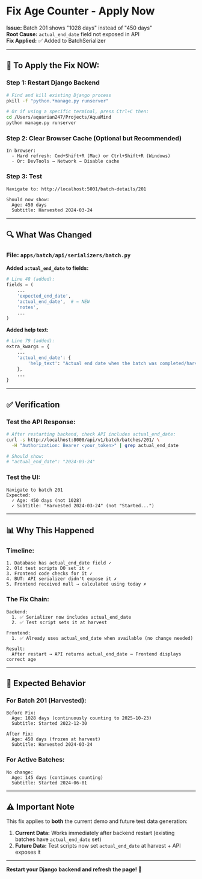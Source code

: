 # Fix Age Counter - Apply Now

**Issue:** Batch 201 shows "1028 days" instead of "450 days"  
**Root Cause:** `actual_end_date` field not exposed in API  
**Fix Applied:** ✅ Added to BatchSerializer

---

## 🚀 **To Apply the Fix NOW:**

### **Step 1: Restart Django Backend**
```bash
# Find and kill existing Django process
pkill -f "python.*manage.py runserver"

# Or if using a specific terminal, press Ctrl+C then:
cd /Users/aquarian247/Projects/AquaMind
python manage.py runserver
```

### **Step 2: Clear Browser Cache (Optional but Recommended)**
```
In browser:
  - Hard refresh: Cmd+Shift+R (Mac) or Ctrl+Shift+R (Windows)
  - Or: DevTools → Network → Disable cache
```

### **Step 3: Test**
```
Navigate to: http://localhost:5001/batch-details/201

Should now show:
  Age: 450 days
  Subtitle: Harvested 2024-03-24
```

---

## 🔍 **What Was Changed**

### **File:** `apps/batch/api/serializers/batch.py`

**Added `actual_end_date` to fields:**
```python
# Line 48 (added):
fields = (
    ...
    'expected_end_date',
    'actual_end_date',  # ← NEW
    'notes',
    ...
)
```

**Added help text:**
```python
# Line 79 (added):
extra_kwargs = {
    ...
    'actual_end_date': {
        'help_text': "Actual end date when the batch was completed/harvested (YYYY-MM-DD). Used to freeze age counter in UI."
    },
    ...
}
```

---

## ✅ **Verification**

### **Test the API Response:**
```bash
# After restarting backend, check API includes actual_end_date:
curl -s http://localhost:8000/api/v1/batch/batches/201/ \
  -H "Authorization: Bearer <your_token>" | grep actual_end_date

# Should show:
# "actual_end_date": "2024-03-24"
```

### **Test the UI:**
```
Navigate to batch 201
Expected:
  ✓ Age: 450 days (not 1028)
  ✓ Subtitle: "Harvested 2024-03-24" (not "Started...")
```

---

## 📊 **Why This Happened**

### **Timeline:**
```
1. Database has actual_end_date field ✓
2. Old test scripts DO set it ✓
3. Frontend code checks for it ✓
4. BUT: API serializer didn't expose it ✗
5. Frontend received null → calculated using today ✗
```

### **The Fix Chain:**
```
Backend:
  1. ✅ Serializer now includes actual_end_date
  2. ✅ Test script sets it at harvest
  
Frontend:
  1. ✅ Already uses actual_end_date when available (no change needed)
  
Result:
  After restart → API returns actual_end_date → Frontend displays correct age
```

---

## 🎯 **Expected Behavior**

### **For Batch 201 (Harvested):**
```
Before Fix:
  Age: 1028 days (continuously counting to 2025-10-23)
  Subtitle: Started 2022-12-30

After Fix:
  Age: 450 days (frozen at harvest)
  Subtitle: Harvested 2024-03-24
```

### **For Active Batches:**
```
No change:
  Age: 145 days (continues counting)
  Subtitle: Started 2024-06-01
```

---

## ⚠️ **Important Note**

This fix applies to **both** the current demo and future test data generation:

1. **Current Data:** Works immediately after backend restart (existing batches have `actual_end_date` set)
2. **Future Data:** Test scripts now set `actual_end_date` at harvest + API exposes it

---

**Restart your Django backend and refresh the page! 🚀**



